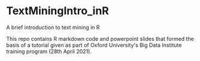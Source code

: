 # TextMiningIntro_inR
A brief introduction to text mining in R

This repo contains R markdown code and powerpoint slides that formed the basis of a tutorial given as part of Oxford University's Big Data Institute training program (28th April 2021). 
